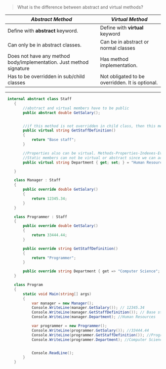 > What is the difference between abstract and virtual methods?

| _Abstract Method_ | _Virtual Method_ |
|--|--|
|Define with **abstract** keyword.| Define with **virtual** keyword|
|Can only be in abstract classes.| Can be in abstract or normal classes|
|Does not have any method  body/implementation. Just method signature| Has method implementation.|
|Has to be overridden in sub/child classes| Not obligated to be overridden. It is optional.|

***
```c#
 internal abstract class Staff
    {
        //abstract and virtual members have to be public
        public abstract double GetSalary();


        //if this method is not overridden in child class, then this method will be called
        public virtual string GetStaffDefinition()
        {
            return "Base staff";
        }

        //Properties also can be virtual. Methods-Properties-Indexes-Events can be virtual in C#
        //Static members can not be virtual or abstract since we can access static members over objects
        public virtual string Department { get; set; } = "Human Resources";

    }

    class Manager : Staff
    {
        public override double GetSalary()
        {
            return 12345.34;
        }
    }

    class Programmer : Staff
    {
        public override double GetSalary()
        {
            return 33444.44;
        }

        public override string GetStaffDefinition()
        {
            return "Programmer";
        }

        public override string Department { get => "Computer Science"; }
    }

    class Program
    {
        static void Main(string[] args)
        {
            var manager = new Manager();
            Console.WriteLine(manager.GetSalary()); // 12345.34
            Console.WriteLine(manager.GetStaffDefinition()); // Base staff
            Console.WriteLine(manager.Department); //Human Resources

            var programmer = new Programmer();
            Console.WriteLine(programmer.GetSalary()); //33444.44
            Console.WriteLine(programmer.GetStaffDefinition()); //Programmer
            Console.WriteLine(programmer.Department); //Computer Science


            Console.ReadLine();
        }
    }

```
